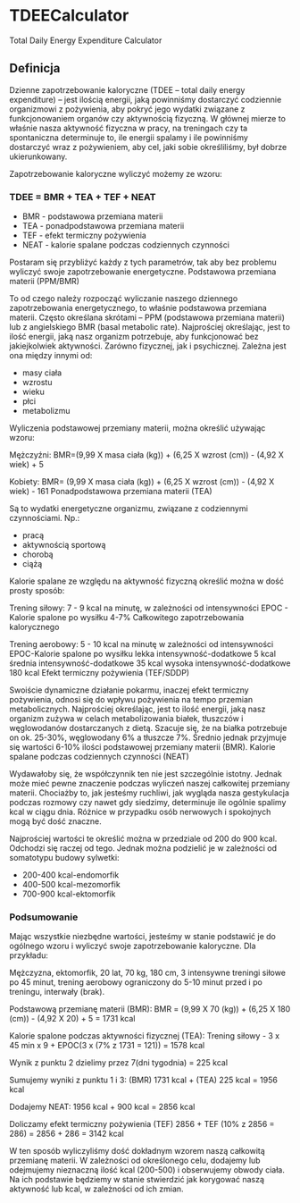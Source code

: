 # TDEECalculator
Total Daily Energy Expenditure Calculator


## Definicja

Dzienne zapotrzebowanie kaloryczne (TDEE – total daily energy expenditure) – jest ilością energii,
jaką powinniśmy dostarczyć codziennie organizmowi z pożywienia,
aby pokryć jego wydatki związane z funkcjonowaniem organów czy aktywnością fizyczną.
W głównej mierze to właśnie nasza aktywność fizyczna w pracy, na treningach czy ta spontaniczna determinuje to,
ile energii spalamy i ile powinniśmy dostarczyć wraz z pożywieniem, aby cel, jaki sobie określiliśmy, był dobrze ukierunkowany.

Zapotrzebowanie kaloryczne wyliczyć możemy ze wzoru:

### TDEE  = BMR + TEA + TEF + NEAT

-    BMR - podstawowa przemiana materii
-    TEA - ponadpodstawowa przemiana materii
-    TEF - efekt termiczny pożywienia
-    NEAT - kalorie spalane podczas codziennych czynności

Postaram się przybliżyć każdy z tych parametrów, tak aby bez problemu wyliczyć swoje zapotrzebowanie energetyczne.
Podstawowa przemiana materii (PPM/BMR)

To od czego należy rozpocząć wyliczanie naszego dziennego zapotrzebowania energetycznego, to właśnie podstawowa przemiana materii.
Często określana skrótami – PPM (podstawowa przemiana materii) lub z angielskiego BMR (basal  metabolic rate).
Najprościej określając, jest to ilość energii, jaką nasz organizm potrzebuje, aby funkcjonować bez jakiejkolwiek aktywności.
Zarówno fizycznej, jak i psychicznej. Zależna jest ona między innymi od:

-    masy ciała
-    wzrostu
-    wieku
-    płci
-    metabolizmu

Wyliczenia podstawowej przemiany materii, można określić używając wzoru:

Mężczyźni:
BMR=(9,99 X masa ciała (kg)) + (6,25 X wzrost (cm)) - (4,92 X wiek) + 5

Kobiety:
BMR= (9,99 X masa ciała (kg)) + (6,25 X wzrost (cm)) - (4,92 X wiek) - 161
Ponadpodstawowa przemiana materii (TEA)

Są to wydatki energetyczne organizmu, związane z codziennymi czynnościami. Np.:

-    pracą
-    aktywnością sportową
-    chorobą
-    ciążą

Kalorie spalane ze względu na aktywność fizyczną określić można w dość prosty sposób:

Trening siłowy:
7 - 9 kcal na minutę, w zależności od intensywności
EPOC - Kalorie spalone po wysiłku
4-7% Całkowitego zapotrzebowania kalorycznego

Trening aerobowy:
5 - 10 kcal na minutę w zależności od intensywności
EPOC-Kalorie spalone po wysiłku
lekka intensywność-dodatkowe 5 kcal
średnia intensywność-dodatkowe 35 kcal
wysoka intensywność-dodatkowe 180 kcal
Efekt termiczny pożywienia (TEF/SDDP)

Swoiście dynamiczne działanie pokarmu, inaczej efekt termiczny pożywienia, odnosi się do wpływu pożywienia na tempo
przemian metabolicznych. Najprościej określając, jest to ilość energii,
jaką nasz organizm zużywa w celach metabolizowania białek, tłuszczów i węglowodanów dostarczanych z dietą.
Szacuje się, że na białka potrzebuje on ok. 25-30%, węglowodany 6% a tłuszcze 7%.
Średnio jednak przyjmuje się wartości 6-10% ilości podstawowej przemiany materii (BMR).
Kalorie spalane podczas codziennych czynności (NEAT)

Wydawałoby się, że współczynnik ten nie jest szczególnie istotny.
Jednak może mieć pewne znaczenie podczas wyliczeń naszej całkowitej przemiany materii.
Chociażby to, jak jesteśmy ruchliwi, jak wygląda nasza gestykulacja podczas rozmowy czy nawet gdy siedzimy,
determinuje ile ogólnie spalimy kcal w ciągu dnia. Różnice w przypadku osób nerwowych i spokojnych mogą być dość znaczne.

Najprościej wartości te określić można w przedziale od 200 do 900 kcal. Odchodzi się raczej od tego.
Jednak można podzielić je w zależności od somatotypu budowy sylwetki:

-    200-400 kcal-endomorfik
-    400-500 kcal-mezomorfik
-    700-900 kcal-ektomorfik

### Podsumowanie

Mając wszystkie niezbędne wartości, jesteśmy w stanie podstawić je do ogólnego wzoru i wyliczyć swoje zapotrzebowanie kaloryczne.
Dla przykładu:

Mężczyzna, ektomorfik, 20 lat, 70 kg, 180 cm, 3 intensywne treningi siłowe po 45 minut,
trening aerobowy ograniczony do 5-10 minut przed i po treningu, interwały (brak).

Podstawową przemianę materii (BMR):
BMR = (9,99 X 70 (kg)) + (6,25 X 180 (cm)) - (4,92 X 20) + 5 = 1731 kcal

Kalorie spalone podczas aktywności fizycznej (TEA):
Trening siłowy - 3 x 45 min x 9 + EPOC(3 x (7% z 1731 = 121)) = 1578 kcal

Wynik z punktu 2 dzielimy przez 7(dni tygodnia) = 225 kcal

Sumujemy wyniki z punktu 1 i 3:
(BMR) 1731 kcal + (TEA) 225 kcal = 1956 kcal

Dodajemy NEAT:
1956 kcal + 900 kcal = 2856 kcal

Doliczamy efekt termiczny pożywienia (TEF)
2856 + TEF (10% z 2856 = 286) = 2856 + 286 = 3142 kcal

W ten sposób wyliczyliśmy dość dokładnym wzorem naszą całkowitą przemianę materii. W zależności od określonego celu,
dodajemy lub odejmujemy nieznaczną ilość kcal (200-500) i obserwujemy obwody ciała.
Na ich podstawie będziemy w stanie stwierdzić jak korygować naszą aktywność lub kcal, w zależności od ich zmian.
